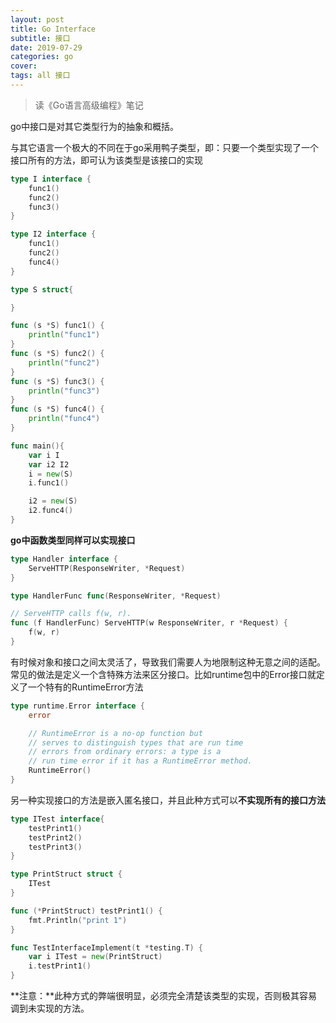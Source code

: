 ```yaml
---
layout: post
title: Go Interface
subtitle: 接口
date: 2019-07-29
categories: go
cover: 
tags: all 接口
---
```


> 读《Go语言高级编程》笔记

go中接口是对其它类型行为的抽象和概括。

与其它语言一个极大的不同在于go采用鸭子类型，即：只要一个类型实现了一个接口所有的方法，即可认为该类型是该接口的实现

```go
type I interface {
 	func1()
 	func2()
 	func3()
}

type I2 interface {
 	func1()
 	func2()
 	func4()
}

type S struct{

}

func (s *S) func1() {
 	println("func1")
}
func (s *S) func2() {
 	println("func2")
}
func (s *S) func3() {
 	println("func3")
}
func (s *S) func4() {
 	println("func4")
}

func main(){
 	var i I
 	var i2 I2
 	i = new(S)
 	i.func1()

 	i2 = new(S)
 	i2.func4()
}
```

**go中函数类型同样可以实现接口**
```go
type Handler interface {
	ServeHTTP(ResponseWriter, *Request)
}

type HandlerFunc func(ResponseWriter, *Request)

// ServeHTTP calls f(w, r).
func (f HandlerFunc) ServeHTTP(w ResponseWriter, r *Request) {
	f(w, r)
}
```

有时候对象和接口之间太灵活了，导致我们需要人为地限制这种无意之间的适配。常见的做法是定义一个含特殊方法来区分接口。比如runtime包中的Error接口就定义了一个特有的RuntimeError方法
```go
type runtime.Error interface {
	error

	// RuntimeError is a no-op function but
	// serves to distinguish types that are run time
	// errors from ordinary errors: a type is a
	// run time error if it has a RuntimeError method.
	RuntimeError()
}
```

另一种实现接口的方法是嵌入匿名接口，并且此种方式可以**不实现所有的接口方法**
```go
type ITest interface{
	testPrint1()
	testPrint2()
	testPrint3()
}

type PrintStruct struct {
	ITest
}

func (*PrintStruct) testPrint1() {
	fmt.Println("print 1")
}

func TestInterfaceImplement(t *testing.T) {
	var i ITest = new(PrintStruct)
	i.testPrint1()
}
```
**注意：**此种方式的弊端很明显，必须完全清楚该类型的实现，否则极其容易调到未实现的方法。

